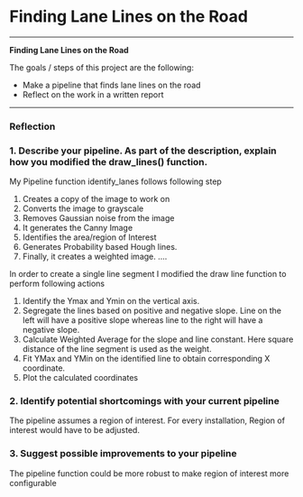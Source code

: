 # **Finding Lane Lines on the Road** 

---

**Finding Lane Lines on the Road**

The goals / steps of this project are the following:
* Make a pipeline that finds lane lines on the road
* Reflect on the work in a written report


[//]: # (Image References)

[image1]: ./examples/grayscale.jpg "Grayscale"

---

### Reflection

### 1. Describe your pipeline. As part of the description, explain how you modified the draw_lines() function.

My Pipeline function identify_lanes follows following step
1. Creates a copy of the image to work on
2. Converts the image to grayscale
3. Removes Gaussian noise from the image
4. It generates the Canny Image
5. Identifies the area/region of Interest
6. Generates Probability based Hough lines.
7. Finally, it creates a weighted image.
.... 

In order to create a single line segment I modified the draw line function to perform following actions
1. Identify the Ymax and Ymin on the vertical axis.
2. Segregate the lines based on positive and negative slope. Line on the left will have a positive slope whereas line to the right will have a negative slope.
3. Calculate Weighted Average for the slope and line constant. Here square distance of the line segment is used as the weight.
4. Fit YMax and YMin on the identified line to obtain corresponding X coordinate.
5. Plot the calculated coordinates 


### 2. Identify potential shortcomings with your current pipeline

The pipeline assumes a region of interest. For every installation, Region of interest would have to be adjusted.


### 3. Suggest possible improvements to your pipeline

The pipeline function could be more robust to make region of interest more configurable
